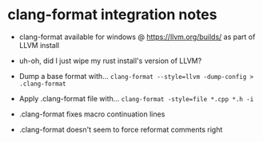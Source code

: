 # clang-format integration notes

- clang-format available for windows @ https://llvm.org/builds/ as part of LLVM install

- uh-oh, did I just wipe my rust install's version of LLVM?

- Dump a base format with... `clang-format --style=llvm -dump-config > .clang-format`

- Apply .clang-format file with... `clang-format -style=file *.cpp *.h -i`

- .clang-format fixes macro continuation lines

- .clang-format doesn't seem to force reformat comments right
